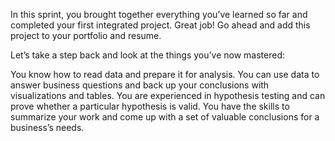 In this sprint, you brought together everything you’ve learned so far and completed your first integrated project. Great job! Go ahead and add this project to your portfolio and resume.

Let’s take a step back and look at the things you’ve now mastered:

You know how to read data and prepare it for analysis.
You can use data to answer business questions and back up your conclusions with visualizations and tables.
You are experienced in hypothesis testing and can prove whether a particular hypothesis is valid.
You have the skills to summarize your work and come up with a set of valuable conclusions for a business’s needs.
